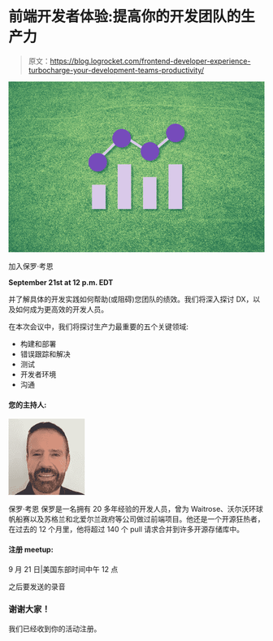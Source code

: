 # 前端开发者体验:提高你的开发团队的生产力

> 原文：<https://blog.logrocket.com/frontend-developer-experience-turbocharge-your-development-teams-productivity/>

![](img/f7b9b3b10cc63519dcb36a7a85e068f2.png)

加入保罗·考恩

**September 21st at 12 p.m. EDT**

并了解具体的开发实践如何帮助(或阻碍)您团队的绩效。我们将深入探讨 DX，以及如何成为更高效的开发人员。

在本次会议中，我们将探讨生产力最重要的五个关键领域:

*   构建和部署
*   错误跟踪和解决
*   测试
*   开发者环境
*   沟通

#### 您的主持人:

![](img/1a84afb642ab37f13ccd81efebed6246.png)

保罗·考恩
保罗是一名拥有 20 多年经验的开发人员，曾为 Waitrose、沃尔沃环球帆船赛以及苏格兰和北爱尔兰政府等公司做过前端项目。他还是一个开源狂热者，在过去的 12 个月里，他将超过 140 个 pull 请求合并到许多开源存储库中。

#### 注册 meetup:

9 月 21 日|美国东部时间中午 12 点

之后要发送的录音

### 谢谢大家！

我们已经收到你的活动注册。